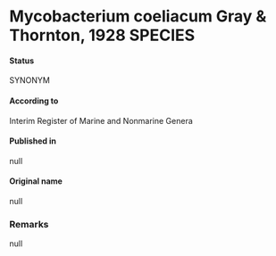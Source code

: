 # Mycobacterium coeliacum Gray & Thornton, 1928 SPECIES

#### Status
SYNONYM

#### According to
Interim Register of Marine and Nonmarine Genera

#### Published in
null

#### Original name
null

### Remarks
null